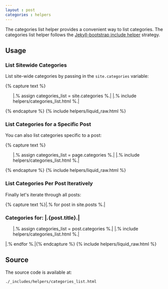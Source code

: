 ```yaml
---
layout : post
categories : helpers
---
```


The categories list helper provides a convenient way to list categories.
The categories list helper follows the [Jekyll-bootstrap include helper](/api/bootstrap-api.html) strategy.

## Usage

### List Sitewide Categories

List site-wide categories by passing in the `site.categories` variable:

{% capture text %}<ul>
  |.% assign categories_list = site.categories %.|
  |.% include helpers/categories_list.html %.|
</ul>{% endcapture %}
{% include helpers/liquid_raw.html %}

### List Categories for a Specific Post

You can also list categories specific to a post:

{% capture text %}<ul>
  |.% assign categories_list = page.categories %.|
  |.% include helpers/categories_list.html %.|
</ul>{% endcapture %}
{% include helpers/liquid_raw.html %}

### List Categories Per Post Iteratively

Finally let's iterate through all posts:

{% capture text %}|.% for post in site.posts %.|
  <h3>Categories for: |.{post.title}.|</h3>  
  <ul>
    |.% assign categories_list = post.categories %.|  
    |.% include helpers/categories_list.html %.|
  </ul>
|.% endfor %.|{% endcapture %}
{% include helpers/liquid_raw.html %}


## Source

The source code is available at:
    
    ./_includes/helpers/categories_list.html